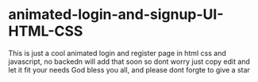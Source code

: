 # animated-login-and-signup-UI-HTML-CSS
This is just a cool animated login and register page in html css and javascript, no backedn will add that soon so dont worry just copy edit and let it fit your needs God bless you all, and please dont forgte to give a star
